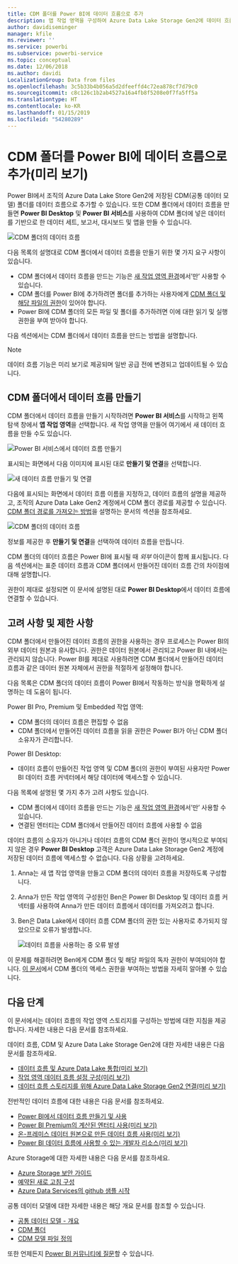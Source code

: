 ```yaml
---
title: CDM 폴더를 Power BI에 데이터 흐름으로 추가
description: 앱 작업 영역을 구성하여 Azure Data Lake Storage Gen2에 데이터 흐름 정의 및 데이터 파일 저장
author: davidiseminger
manager: kfile
ms.reviewer: ''
ms.service: powerbi
ms.subservice: powerbi-service
ms.topic: conceptual
ms.date: 12/06/2018
ms.author: davidi
LocalizationGroup: Data from files
ms.openlocfilehash: 3c5b33b4b056a5d2dfeeffd4c72ea878cf7d79c0
ms.sourcegitcommit: c8c126c1b2ab4527a16a4fb8f5208e0f7fa5ff5a
ms.translationtype: HT
ms.contentlocale: ko-KR
ms.lasthandoff: 01/15/2019
ms.locfileid: "54280289"
---
```

# <a name="add-a-cdm-folder-to-power-bi-as-a-dataflow-preview"></a>CDM 폴더를 Power BI에 데이터 흐름으로 추가(미리 보기)

Power BI에서 조직의 Azure Data Lake Store Gen2에 저장된 CDM(공통 데이터 모델) 폴더를 데이터 흐름으로 추가할 수 있습니다. 또한 CDM 폴더에서 데이터 흐름을 만들면 **Power BI Desktop** 및 **Power BI 서비스**를 사용하여 CDM 폴더에 넣은 데이터를 기반으로 한 데이터 세트, 보고서, 대시보드 및 앱을 만들 수 있습니다.

![CDM 폴더의 데이터 흐름](media/service-dataflows-add-cdm-folder/dataflow-from-cdm-folder_01.jpg)

다음 목록의 설명대로 CDM 폴더에서 데이터 흐름을 만들기 위한 몇 가지 요구 사항이 있습니다.

* CDM 폴더에서 데이터 흐름을 만드는 기능은 [새 작업 영역 환경](service-create-the-new-workspaces.md)에서’만’ 사용할 수 있습니다. 
* CDM 폴더를 Power BI에 추가하려면 폴더를 추가하는 사용자에게 [CDM 폴더 및 해당 파일의 권한](https://go.microsoft.com/fwlink/?linkid=2029121)이 있어야 합니다.
* Power BI에 CDM 폴더의 모든 파일 및 폴더를 추가하려면 이에 대한 읽기 및 실행 권한을 부여 받아야 합니다.

다음 섹션에서는 CDM 폴더에서 데이터 흐름을 만드는 방법을 설명합니다.

> [!NOTE]
> 데이터 흐름 기능은 미리 보기로 제공되며 일반 공급 전에 변경되고 업데이트될 수 있습니다.

## <a name="create-a-dataflow-from-a-cdm-folder"></a>CDM 폴더에서 데이터 흐름 만들기

CDM 폴더에서 데이터 흐름을 만들기 시작하려면 **Power BI 서비스**를 시작하고 왼쪽 탐색 창에서 **앱 작업 영역**을 선택합니다. 새 작업 영역을 만들어 여기에서 새 데이터 흐름을 만들 수도 있습니다.

![Power BI 서비스에서 데이터 흐름 만들기](media/service-dataflows-add-cdm-folder/dataflow-from-cdm-folder_02.jpg)

표시되는 화면에서 다음 이미지에 표시된 대로 **만들기 및 연결**을 선택합니다.

![새 데이터 흐름 만들기 및 연결](media/service-dataflows-add-cdm-folder/dataflow-from-cdm-folder_03.jpg)

다음에 표시되는 화면에서 데이터 흐름 이름을 지정하고, 데이터 흐름의 설명을 제공하고, 조직의 Azure Data Lake Gen2 계정에서 CDM 폴더 경로를 제공할 수 있습니다. [CDM 폴더 경로를 가져오는 방법](service-dataflows-configure-workspace-storage-settings.md#get-the-uri-of-stored-dataflow-files)을 설명하는 문서의 섹션을 참조하세요. 

![CDM 폴더의 데이터 흐름](media/service-dataflows-add-cdm-folder/dataflow-from-cdm-folder_01.jpg)

정보를 제공한 후 **만들기 및 연결**을 선택하여 데이터 흐름을 만듭니다.

CDM 폴더의 데이터 흐름은 Power BI에 표시될 때 *외부* 아이콘이 함께 표시됩니다. 다음 섹션에서는 표준 데이터 흐름과 CDM 폴더에서 만들어진 데이터 흐름 간의 차이점에 대해 설명합니다.

권한이 제대로 설정되면 이 문서에 설명된 대로 **Power BI Desktop**에서 데이터 흐름에 연결할 수 있습니다.


## <a name="considerations-and-limitations"></a>고려 사항 및 제한 사항

CDM 폴더에서 만들어진 데이터 흐름의 권한을 사용하는 경우 프로세스는 Power BI의 외부 데이터 원본과 유사합니다. 권한은 데이터 원본에서 관리되고 Power BI 내에서는 관리되지 않습니다. Power BI를 제대로 사용하려면 CDM 폴더에서 만들어진 데이터 흐름과 같은 데이터 원본 자체에서 권한을 적절하게 설정해야 합니다.

다음 목록은 CDM 폴더의 데이터 흐름이 Power BI에서 작동하는 방식을 명확하게 설명하는 데 도움이 됩니다.

Power BI Pro, Premium 및 Embedded 작업 영역:
* CDM 폴더의 데이터 흐름은 편집할 수 없음
* CDM 폴더에서 만들어진 데이터 흐름을 읽을 권한은 Power BI가 아닌 CDM 폴더 소유자가 관리합니다.

Power BI Desktop:
* 데이터 흐름이 만들어진 작업 영역 및 CDM 폴더의 권한이 부여된 사용자만 Power BI 데이터 흐름 커넥터에서 해당 데이터에 액세스할 수 있습니다.


다음 목록에 설명된 몇 가지 추가 고려 사항도 있습니다.

* CDM 폴더에서 데이터 흐름을 만드는 기능은 [새 작업 영역 환경](service-create-the-new-workspaces.md)에서’만’ 사용할 수 있습니다.
* 연결된 엔터티는 CDM 폴더에서 만들어진 데이터 흐름에 사용할 수 없음


데이터 흐름의 소유자가 아니거나 데이터 흐름의 CDM 폴더 권한이 명시적으로 부여되지 않은 경우 **Power BI Desktop** 고객은 Azure Data Lake Storage Gen2 계정에 저장된 데이터 흐름에 액세스할 수 없습니다. 다음 상황을 고려하세요.

1.  Anna는 새 앱 작업 영역을 만들고 CDM 폴더의 데이터 흐름을 저장하도록 구성합니다.
2.  Anna가 만든 작업 영역의 구성원인 Ben은 Power BI Desktop 및 데이터 흐름 커넥터를 사용하여 Anna가 만든 데이터 흐름에서 데이터를 가져오려고 합니다.
3.  Ben은 Data Lake에서 데이터 흐름 CDM 폴더의 권한 있는 사용자로 추가되지 않았으므로 오류가 발생합니다.

    ![데이터 흐름을 사용하는 중 오류 발생](media/service-dataflows-configure-workspace-storage-settings/dataflow-storage-settings_08.jpg)

이 문제를 해결하려면 Ben에게 CDM 폴더 및 해당 파일의 독자 권한이 부여되어야 합니다. [이 문서](https://go.microsoft.com/fwlink/?linkid=2029121)에서 CDM 폴더의 액세스 권한을 부여하는 방법을 자세히 알아볼 수 있습니다.


## <a name="next-steps"></a>다음 단계

이 문서에서는 데이터 흐름의 작업 영역 스토리지를 구성하는 방법에 대한 지침을 제공합니다. 자세한 내용은 다음 문서를 참조하세요.

데이터 흐름, CDM 및 Azure Data Lake Storage Gen2에 대한 자세한 내용은 다음 문서를 참조하세요.

* [데이터 흐름 및 Azure Data Lake 통합(미리 보기)](service-dataflows-azure-data-lake-integration.md)
* [작업 영역 데이터 흐름 설정 구성(미리 보기)](service-dataflows-configure-workspace-storage-settings.md)
* [데이터 흐름 스토리지를 위해 Azure Data Lake Storage Gen2 연결(미리 보기)](service-dataflows-connect-azure-data-lake-storage-gen2.md)

전반적인 데이터 흐름에 대한 내용은 다음 문서를 참조하세요.

* [Power BI에서 데이터 흐름 만들기 및 사용](service-dataflows-create-use.md)
* [Power BI Premium의 계산된 엔터티 사용(미리 보기)](service-dataflows-computed-entities-premium.md)
* [온-프레미스 데이터 원본으로 만든 데이터 흐름 사용(미리 보기)](service-dataflows-on-premises-gateways.md)
* [Power BI 데이터 흐름에 사용할 수 있는 개발자 리소스(미리 보기)](service-dataflows-developer-resources.md)

Azure Storage에 대한 자세한 내용은 다음 문서를 참조하세요.
* [Azure Storage 보안 가이드](https://docs.microsoft.com/azure/storage/common/storage-security-guide)
* [예약된 새로 고침 구성](refresh-scheduled-refresh.md)
* [Azure Data Services의 github 샘플 시작](https://aka.ms/cdmadstutorial)

공통 데이터 모델에 대한 자세한 내용은 해당 개요 문서를 참조할 수 있습니다.
* [공통 데이터 모델 - 개요 ](https://docs.microsoft.com/powerapps/common-data-model/overview)
* [CDM 폴더](https://go.microsoft.com/fwlink/?linkid=2045304)
* [CDM 모델 파일 정의](https://go.microsoft.com/fwlink/?linkid=2045521)

또한 언제든지 [Power BI 커뮤니티에 질문](http://community.powerbi.com/)할 수 있습니다.

